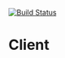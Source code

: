 [![Build Status](https://travis-ci.org/SoPra-Team-10/Client.svg?branch=master)](https://travis-ci.org/SoPra-Team-10/Client)
# Client

